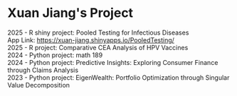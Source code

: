 # Xuan Jiang's Project 
2025 - R shiny project: Pooled Testing for Infectious Diseases  
App Link: https://xuan-jiang.shinyapps.io/PooledTesting/        
2025 - R project: Comparative CEA Analysis of HPV Vaccines         
2024 - Python project: math 189        
2024 - Python project: Predictive Insights: Exploring Consumer Finance through Claims Analysis	      
2023 - Python project: EigenWealth: Portfolio Optimization through Singular Value Decomposition        



 

